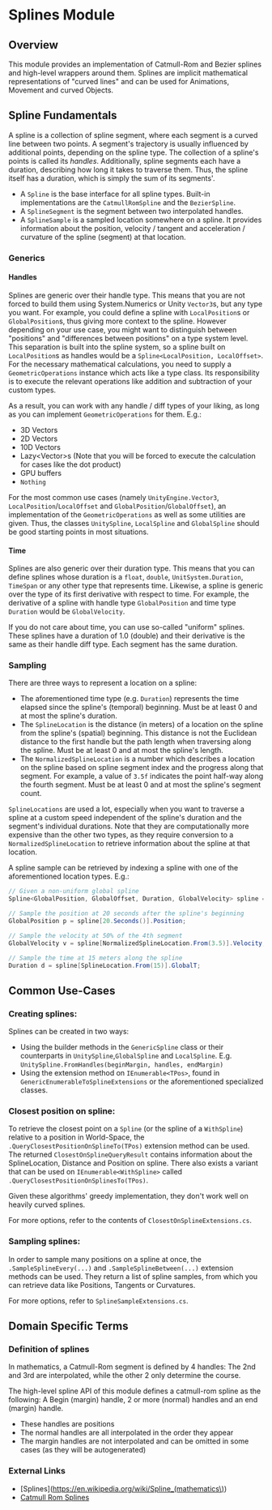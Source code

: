 # Splines Module

## Overview

This module provides an implementation of Catmull-Rom and Bezier splines and high-level wrappers around them.
Splines are implicit mathematical representations of "curved lines" and can be used for Animations, Movement and curved Objects.

## Spline Fundamentals

A spline is a collection of spline segment, where each segment is a curved line between two points. A segment's trajectory is usually influenced by additional points, depending on the spline type.
The collection of a spline's points is called its *handles*.
Additionally, spline segments each have a duration, describing how long it takes to traverse them. Thus, the spline itself has a duration, which is simply the sum of its segments'.

- A `Spline` is the base interface for all spline types. Built-in implementations are the `CatmullRomSpline` and the `BezierSpline`.
- A `SplineSegment` is the segment between two interpolated handles.
- A `SplineSample` is a sampled location somewhere on a spline. It provides information about the position, velocity / tangent and acceleration / curvature of the spline (segment) at that location.

### Generics

#### Handles

Splines are generic over their handle type. This means that you are not forced to build them using System.Numerics or Unity `Vector3`s, but any type you want.
For example, you could define a spline with `LocalPosition`s or `GlobalPosition`s, thus giving more context to the spline. However
depending on your use case, you might want to distinguish between "positions" and "differences between positions" on a type system
level. This separation is built into the spline system, so a spline built on `LocalPosition`s as handles would be a `Spline<LocalPosition, LocalOffset>`.
For the necessary mathematical calculations, you need to supply a `GeometricOperations` instance which acts like a type class.
Its responsibility is to execute the relevant operations like addition and subtraction of your custom types.

As a result, you can work with any handle / diff types of your liking, as long as you can implement `GeometricOperations` for them. E.g.:
- 3D Vectors
- 2D Vectors
- 10D Vectors
- Lazy\<Vector\>s (Note that you will be forced to execute the calculation for cases like the dot product)
- GPU buffers
- `Nothing`

For the most common use cases (namely `UnityEngine.Vector3`, `LocalPosition`/`LocalOffset` and `GlobalPosition`/`GlobalOffset`), an implementation of
the `GeometricOperations` as well as some utilities are given. Thus, the classes `UnitySpline`, `LocalSpline` and `GlobalSpline` should be
good starting points in most situations.

#### Time

Splines are also generic over their duration type. This means that you can define splines whose duration is a `float`, `double`, `UnitSystem.Duration`, `TimeSpan` or any other type that represents time.
Likewise, a spline is generic over the type of its first derivative with respect to time. For example, the derivative of a spline with handle type `GlobalPosition` and time type `Duration` would be `GlobalVelocity`.

If you do not care about time, you can use so-called "uniform" splines. These splines have a duration of 1.0 (double) and their derivative is the same as their handle diff type. Each segment has the same duration.

### Sampling

There are three ways to represent a location on a spline:
- The aforementioned time type (e.g. `Duration`) represents the time elapsed since the spline's (temporal) beginning. Must be at least 0 and at most the spline's duration.
- The `SplineLocation` is the distance (in meters) of a location on the spline from the spline's (spatial) beginning. This distance is not the Euclidean distance to the first handle but the path length when traversing along the spline. Must be at least 0 and at most the spline's length.
- The `NormalizedSplineLocation` is a number which describes a location on the spline based on spline segment 
  index and the progress along that segment. For example, a value of `3.5f` indicates the point half-way along 
  the fourth segment. Must be at least 0 and at most the spline's segment count.
  
`SplineLocations` are used a lot, especially when you want to traverse a spline at a custom speed independent of the spline's duration and the segment's individual durations. Note that they are computationally more expensive than the other two types, as they require conversion to a `NormalizedSplineLocation` to retrieve information about the spline at that location.

A spline sample can be retrieved by indexing a spline with one of the aforementioned location types. E.g.:
```cs
// Given a non-uniform global spline
Spline<GlobalPosition, GlobalOffset, Duration, GlobalVelocity> spline = GlobalSpline.FromHandles(...);

// Sample the position at 20 seconds after the spline's beginning
GlobalPosition p = spline[20.Seconds()].Position;

// Sample the velocity at 50% of the 4th segment
GlobalVelocity v = spline[NormalizedSplineLocation.From(3.5)].Velocity; 

// Sample the time at 15 meters along the spline
Duration d = spline[SplineLocation.From(15)].GlobalT;
```

## Common Use-Cases

### Creating splines:

Splines can be created in two ways:
- Using the builder methods in the `GenericSpline` class or their counterparts in `UnitySpline`,`GlobalSpline` and `LocalSpline`. E.g. `UnitySpline.FromHandles(beginMargin, handles, endMargin)`
- Using the extension method on `IEnumerable<TPos>`, found in `GenericEnumerableToSplineExtensions` or the aforementioned specialized classes.

### Closest position on spline:

To retrieve the closest point on a `Spline` (or the spline of a `WithSpline`) relative to a position in World-Space, the `.QueryClosestPositionOnSplineTo(TPos)` extension method can be used.
The returned `ClosestOnSplineQueryResult` contains information about the SplineLocation, Distance and Position on spline.
There also exists a variant that can be used on `IEnumerable<WithSpline>` called `.QueryClosestPositionOnSplinesTo(TPos)`.

Given these algorithms' greedy implementation, they don't work well on heavily curved splines.

For more options, refer to the contents of `ClosestOnSplineExtensions.cs`.

### Sampling splines:

In order to sample many positions on a spline at once, the `.SampleSplineEvery(...)` and `.SampleSplineBetween(...)` extension methods can be used. They return a list of spline samples, from which you can retrieve data like Positions, Tangents or Curvatures.

For more options, refer to `SplineSampleExtensions.cs`.

## Domain Specific Terms

### Definition of splines
In mathematics, a Catmull-Rom segment is defined by 4 handles: The 2nd and 3rd are interpolated, while the other 2 only determine the course.

The high-level spline API of this module defines a catmull-rom spline as the following: A Begin (margin) handle, 2 or more (normal) handles and an end (margin) handle.
- These handles are positions
- The normal handles are all interpolated in the order they appear
- The margin handles are not interpolated and can be omitted in some cases (as they will be autogenerated)

### External Links

- [Splines](https://en.wikipedia.org/wiki/Spline_(mathematics\))
- [Catmull Rom Splines](https://en.wikipedia.org/wiki/Centripetal_Catmull%E2%80%93Rom_spline)